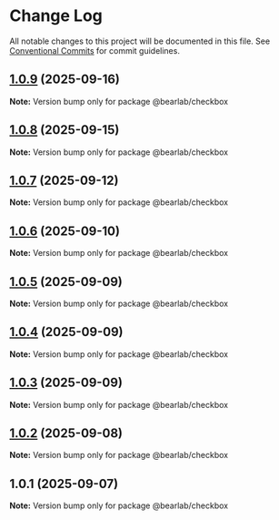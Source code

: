# Change Log

All notable changes to this project will be documented in this file.
See [Conventional Commits](https://conventionalcommits.org) for commit guidelines.

## [1.0.9](https://github.com/hasanbala/ui-components/compare/@bearlab/checkbox@1.0.8...@bearlab/checkbox@1.0.9) (2025-09-16)

**Note:** Version bump only for package @bearlab/checkbox





## [1.0.8](https://github.com/hasanbala/ui-components/compare/@bearlab/checkbox@1.0.7...@bearlab/checkbox@1.0.8) (2025-09-15)

**Note:** Version bump only for package @bearlab/checkbox





## [1.0.7](https://github.com/hasanbala/ui-components/compare/@bearlab/checkbox@1.0.6...@bearlab/checkbox@1.0.7) (2025-09-12)

**Note:** Version bump only for package @bearlab/checkbox





## [1.0.6](https://github.com/hasanbala/ui-components/compare/@bearlab/checkbox@1.0.5...@bearlab/checkbox@1.0.6) (2025-09-10)

**Note:** Version bump only for package @bearlab/checkbox





## [1.0.5](https://github.com/hasanbala/ui-components/compare/@bearlab/checkbox@1.0.4...@bearlab/checkbox@1.0.5) (2025-09-09)

**Note:** Version bump only for package @bearlab/checkbox





## [1.0.4](https://github.com/hasanbala/ui-components/compare/@bearlab/checkbox@1.0.3...@bearlab/checkbox@1.0.4) (2025-09-09)

**Note:** Version bump only for package @bearlab/checkbox





## [1.0.3](https://github.com/hasanbala/ui-components/compare/@bearlab/checkbox@1.0.2...@bearlab/checkbox@1.0.3) (2025-09-09)

**Note:** Version bump only for package @bearlab/checkbox





## [1.0.2](https://github.com/hasanbala/ui-components/compare/@bearlab/checkbox@1.0.1...@bearlab/checkbox@1.0.2) (2025-09-08)

**Note:** Version bump only for package @bearlab/checkbox





## 1.0.1 (2025-09-07)

**Note:** Version bump only for package @bearlab/checkbox

